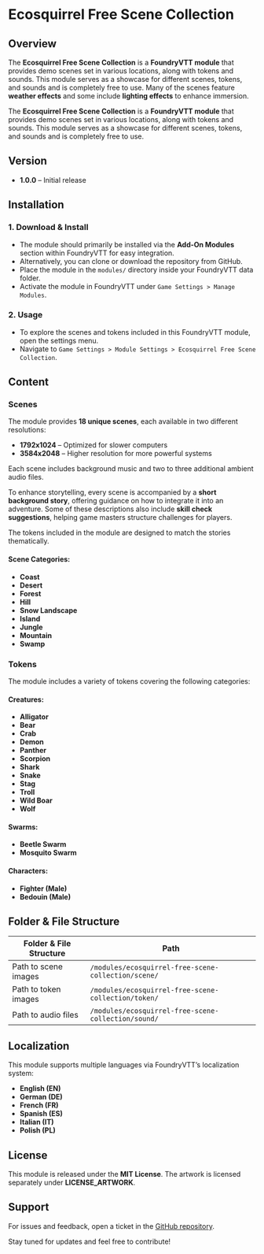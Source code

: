 # Ecosquirrel Free Scene Collection

## Overview

The **Ecosquirrel Free Scene Collection** is a **FoundryVTT module** that provides demo scenes set in various locations, along with tokens and sounds. This module serves as a showcase for different scenes, tokens, and sounds and is completely free to use. Many of the scenes feature **weather effects** and some include **lighting effects** to enhance immersion.

The **Ecosquirrel Free Scene Collection** is a **FoundryVTT module** that provides demo scenes set in various locations, along with tokens and sounds. This module serves as a showcase for different scenes, tokens, and sounds and is completely free to use.

## Version

- **1.0.0** – Initial release

## Installation

### 1. Download & Install

- The module should primarily be installed via the **Add-On Modules** section within FoundryVTT for easy integration.
- Alternatively, you can clone or download the repository from GitHub.
- Place the module in the `modules/` directory inside your FoundryVTT data folder.
- Activate the module in FoundryVTT under `Game Settings > Manage Modules`.

### 2. Usage

- To explore the scenes and tokens included in this FoundryVTT module, open the settings menu.
- Navigate to `Game Settings > Module Settings > Ecosquirrel Free Scene Collection`.

## Content

### Scenes

The module provides **18 unique scenes**, each available in two different resolutions:
- **1792x1024** – Optimized for slower computers
- **3584x2048** – Higher resolution for more powerful systems

Each scene includes background music and two to three additional ambient audio files.

To enhance storytelling, every scene is accompanied by a **short background story**, offering guidance on how to integrate it into an adventure. Some of these descriptions also include **skill check suggestions**, helping game masters structure challenges for players.

The tokens included in the module are designed to match the stories thematically.

#### Scene Categories:
- **Coast**
- **Desert**
- **Forest**
- **Hill**
- **Snow Landscape**
- **Island**
- **Jungle**
- **Mountain**
- **Swamp**

### Tokens

The module includes a variety of tokens covering the following categories:

#### Creatures:
- **Alligator**
- **Bear**
- **Crab**
- **Demon**
- **Panther**
- **Scorpion**
- **Shark**
- **Snake**
- **Stag**
- **Troll**
- **Wild Boar**
- **Wolf**

#### Swarms:
- **Beetle Swarm**
- **Mosquito Swarm**

#### Characters:
- **Fighter (Male)**
- **Bedouin (Male)**

## Folder & File Structure

| **Folder & File Structure**      | **Path**  |
|----------------------------------|-------------------------------------------------|
| Path to scene images            | `/modules/ecosquirrel-free-scene-collection/scene/`  |
| Path to token images            | `/modules/ecosquirrel-free-scene-collection/token/`  |
| Path to audio files             | `/modules/ecosquirrel-free-scene-collection/sound/`  |

## Localization

This module supports multiple languages via FoundryVTT’s localization system:
- **English (EN)**
- **German (DE)**
- **French (FR)**
- **Spanish (ES)**
- **Italian (IT)**
- **Polish (PL)**

## License

This module is released under the **MIT License**. The artwork is licensed separately under **LICENSE_ARTWORK**.

## Support

For issues and feedback, open a ticket in the [GitHub repository](https://github.com/your-repo/ecosquirrel-free-scene-collection).

Stay tuned for updates and feel free to contribute!

